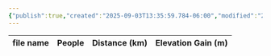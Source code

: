 ```yaml
---
{"publish":true,"created":"2025-09-03T13:35:59.784-06:00","modified":"2025-09-03T14:50:05.413-06:00","published":"2025-09-03T14:50:05.413-06:00","tags":["route"],"cssclasses":"","elevation":null,"region":"Jasper","location":"52.2408347, -117.0927192","DWYT":"Outstanding","Kane":null,"completed":false}
---
```



| file name | People | Distance (km) | Elevation Gain (m) |
| --------- | ------ | ------------- | ------------------ |